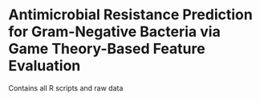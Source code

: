 # Antimicrobial Resistance Prediction for Gram-Negative Bacteria via Game Theory-Based Feature Evaluation

Contains all R scripts and raw data 
